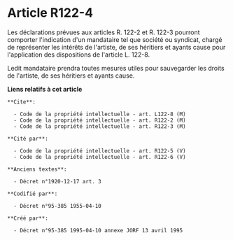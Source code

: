 # Article R122-4

Les déclarations prévues aux articles R. 122-2 et R. 122-3 pourront comporter l'indication d'un mandataire tel que société ou
syndicat, chargé de représenter les intérêts de l'artiste, de ses héritiers et ayants cause pour l'application des
dispositions de l'article L. 122-8.

Ledit mandataire prendra toutes mesures utiles pour sauvegarder les droits de l'artiste, de ses héritiers et ayants cause.

**Liens relatifs à cet article**

	**Cite**:

	  - Code de la propriété intellectuelle - art. L122-8 (M)
	  - Code de la propriété intellectuelle - art. R122-2 (M)
	  - Code de la propriété intellectuelle - art. R122-3 (M)

	**Cité par**:

	  - Code de la propriété intellectuelle - art. R122-5 (V)
	  - Code de la propriété intellectuelle - art. R122-6 (V)

	**Anciens textes**:

	  - Décret n°1920-12-17 art. 3

	**Codifié par**:

	  - Décret n°95-385 1955-04-10

	**Créé par**:

	  - Décret n°95-385 1995-04-10 annexe JORF 13 avril 1995
